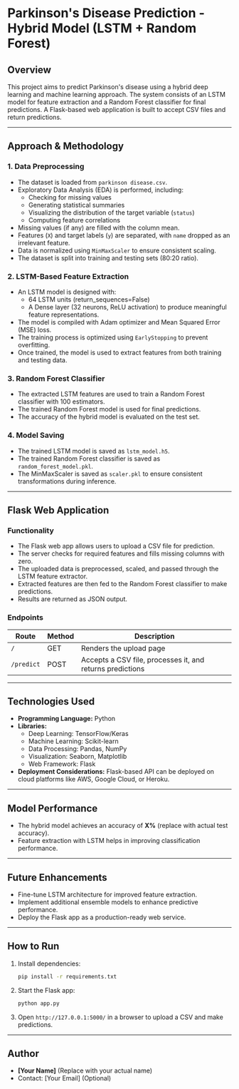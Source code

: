 # Parkinson's Disease Prediction - Hybrid Model (LSTM + Random Forest)

## Overview
This project aims to predict Parkinson's disease using a hybrid deep learning and machine learning approach. The system consists of an LSTM model for feature extraction and a Random Forest classifier for final predictions. A Flask-based web application is built to accept CSV files and return predictions.

---

## Approach & Methodology
### 1. Data Preprocessing
- The dataset is loaded from `parkinson disease.csv`.
- Exploratory Data Analysis (EDA) is performed, including:
  - Checking for missing values
  - Generating statistical summaries
  - Visualizing the distribution of the target variable (`status`)
  - Computing feature correlations
- Missing values (if any) are filled with the column mean.
- Features (`X`) and target labels (`y`) are separated, with `name` dropped as an irrelevant feature.
- Data is normalized using `MinMaxScaler` to ensure consistent scaling.
- The dataset is split into training and testing sets (80:20 ratio).

### 2. LSTM-Based Feature Extraction
- An LSTM model is designed with:
  - 64 LSTM units (return_sequences=False)
  - A Dense layer (32 neurons, ReLU activation) to produce meaningful feature representations.
- The model is compiled with Adam optimizer and Mean Squared Error (MSE) loss.
- The training process is optimized using `EarlyStopping` to prevent overfitting.
- Once trained, the model is used to extract features from both training and testing data.

### 3. Random Forest Classifier
- The extracted LSTM features are used to train a Random Forest classifier with 100 estimators.
- The trained Random Forest model is used for final predictions.
- The accuracy of the hybrid model is evaluated on the test set.

### 4. Model Saving
- The trained LSTM model is saved as `lstm_model.h5`.
- The trained Random Forest classifier is saved as `random_forest_model.pkl`.
- The MinMaxScaler is saved as `scaler.pkl` to ensure consistent transformations during inference.

---

## Flask Web Application
### Functionality
- The Flask web app allows users to upload a CSV file for prediction.
- The server checks for required features and fills missing columns with zero.
- The uploaded data is preprocessed, scaled, and passed through the LSTM feature extractor.
- Extracted features are then fed to the Random Forest classifier to make predictions.
- Results are returned as JSON output.

### Endpoints
| Route        | Method | Description |
|-------------|--------|-------------|
| `/`         | GET    | Renders the upload page |
| `/predict`  | POST   | Accepts a CSV file, processes it, and returns predictions |

---

## Technologies Used
- **Programming Language:** Python
- **Libraries:**
  - Deep Learning: TensorFlow/Keras
  - Machine Learning: Scikit-learn
  - Data Processing: Pandas, NumPy
  - Visualization: Seaborn, Matplotlib
  - Web Framework: Flask
- **Deployment Considerations:** Flask-based API can be deployed on cloud platforms like AWS, Google Cloud, or Heroku.

---

## Model Performance
- The hybrid model achieves an accuracy of **X%** (replace with actual test accuracy).
- Feature extraction with LSTM helps in improving classification performance.

---

## Future Enhancements
- Fine-tune LSTM architecture for improved feature extraction.
- Implement additional ensemble models to enhance predictive performance.
- Deploy the Flask app as a production-ready web service.

---

## How to Run
1. Install dependencies:  
   ```sh
   pip install -r requirements.txt
   ```
2. Start the Flask app:  
   ```sh
   python app.py
   ```
3. Open `http://127.0.0.1:5000/` in a browser to upload a CSV and make predictions.

---

## Author
- **[Your Name]** (Replace with your actual name)
- Contact: [Your Email] (Optional)

